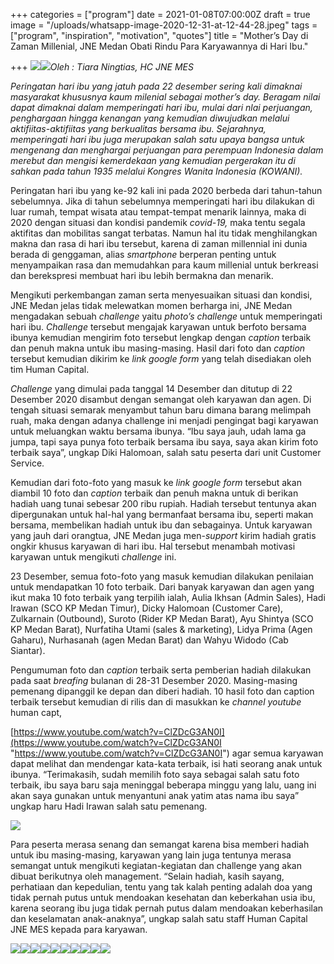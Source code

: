+++
categories = ["program"]
date = 2021-01-08T07:00:00Z
draft = true
image = "/uploads/whatsapp-image-2020-12-31-at-12-44-28.jpeg"
tags = ["program", "inspiration", "motivation", "quotes"]
title = "Mother’s Day di Zaman Millenial, JNE Medan Obati Rindu Para Karyawannya di Hari Ibu."

+++
_![](/uploads/whatsapp-image-2020-12-28-at-13-28-11.jpeg)![](/uploads/whatsapp-image-2020-12-28-at-13-28-15-1.jpeg)Oleh : Tiara Ningtias, HC JNE MES_

_Peringatan hari ibu yang jatuh pada 22 desember sering kali dimaknai masyarakat khususnya kaum milenial sebagai mother’s day. Beragam nilai dapat dimaknai dalam memperingati hari ibu, mulai dari nlai perjuangan, penghargaan hingga kenangan yang kemudian diwujudkan melalui aktifiitas-aktifiitas yang berkualitas bersama ibu. Sejarahnya, memperingati hari ibu juga merupakan salah satu upaya bangsa untuk mengenang dan menghargai perjuangan para perempuan Indonesia dalam merebut dan mengisi kemerdekaan yang kemudian pergerakan itu di sahkan pada tahun 1935 melalui Kongres Wanita Indonesia (KOWANI)._

Peringatan hari ibu yang ke-92 kali ini pada 2020 berbeda dari tahun-tahun sebelumnya. Jika di tahun sebelumnya memperingati hari ibu dilakukan di luar rumah, tempat wisata atau tempat-tempat menarik lainnya, maka di 2020 dengan situasi dan kondisi pandemik _covid-19,_ maka tentu segala aktifitas dan mobilitas sangat terbatas. Namun hal itu tidak menghilangkan makna dan rasa di hari ibu tersebut, karena di zaman millennial ini dunia berada di genggaman, alias _smartphone_ berperan penting untuk menyampaikan rasa dan memudahkan para kaum millenial untuk berkreasi dan berekspresi membuat hari ibu lebih bermakna dan menarik.

Mengikuti perkembangan zaman serta menyesuaikan situasi dan kondisi, JNE Medan jelas tidak melewatkan momen berharga ini, JNE Medan mengadakan sebuah _challenge_ yaitu _photo’s challenge_ untuk memperingati hari ibu. _Challenge_ tersebut mengajak karyawan untuk berfoto bersama ibunya kemudian mengirim foto tersebut lengkap dengan _caption_ terbaik dan penuh makna untuk ibu masing-masing. Hasil dari foto dan _caption_ tersebut kemudian dikirim ke _link google form_ yang telah disediakan oleh tim Human Capital.

_Challenge_ yang dimulai pada tanggal 14 Desember dan ditutup di 22 Desember 2020 disambut dengan semangat oleh karyawan dan agen. Di tengah situasi semarak menyambut tahun baru dimana barang melimpah ruah, maka dengan adanya challenge ini menjadi pengingat bagi karyawan untuk meluangkan waktu bersama ibunya. “Ibu saya jauh, udah lama ga jumpa, tapi saya punya foto terbaik bersama ibu saya, saya akan kirim foto terbaik saya”, ungkap Diki Halomoan, salah satu peserta dari unit Customer Service.

Kemudian dari foto-foto yang masuk ke _link google form_ tersebut akan diambil 10 foto dan _caption_ terbaik dan penuh makna untuk di berikan hadiah uang tunai sebesar 200 ribu rupiah. Hadiah tersebut tentunya akan dipergunakan untuk hal-hal yang bermanfaat bersama ibu, seperti makan bersama, membelikan hadiah untuk ibu dan sebagainya. Untuk karyawan yang jauh dari orangtua, JNE Medan juga men-_support_ kirim hadiah gratis ongkir khusus karyawan di hari ibu. Hal tersebut menambah motivasi karyawan untuk mengikuti _challenge_ ini.

23 Desember, semua foto-foto yang masuk kemudian dilakukan penilaian untuk mendapatkan 10 foto terbaik. Dari banyak karyawan dan agen yang ikut maka 10 foto terbaik yang terpilih ialah, Aulia Ikhsan (Admin Sales), Hadi Irawan (SCO KP Medan Timur), Dicky Halomoan (Customer Care), Zulkarnain (Outbound), Suroto (Rider KP Medan Barat), Ayu Shintya (SCO KP Medan Barat), Nurfatiha Utami (sales & marketing), Lidya Prima (Agen Gaharu), Nurhasanah (agen Medan Barat) dan Wahyu Widodo (Cab Siantar).

Pengumuman foto dan _caption_ terbaik serta pemberian hadiah dilakukan pada saat _breafing_ bulanan di 28-31 Desember 2020. Masing-masing pemenang dipanggil ke depan dan diberi hadiah. 10 hasil foto dan caption terbaik tersebut kemudian di rilis dan di masukkan ke _channel youtube_ human capt,

[https://www.youtube.com/watch?v=ClZDcG3AN0I](https://www.youtube.com/watch?v=ClZDcG3AN0I "https://www.youtube.com/watch?v=ClZDcG3AN0I") agar semua karyawan dapat melihat dan mendengar kata-kata terbaik, isi hati seorang anak untuk ibunya. “Terimakasih, sudah memilih foto saya sebagai salah satu foto terbaik, ibu saya baru saja meninggal beberapa minggu yang lalu, uang ini akan saya gunakan untuk menyantuni anak yatim atas nama ibu saya” ungkap haru Hadi Irawan salah satu pemenang.

![](/uploads/whatsapp-image-2020-12-31-at-12-45-46-1.jpeg)

Para peserta merasa senang dan semangat karena bisa memberi hadiah untuk ibu masing-masing, karyawan yang lain juga tentunya merasa semangat untuk mengikuti kegiatan-kegiatan dan challenge yang akan dibuat berikutnya oleh management. “Selain hadiah, kasih sayang, perhatiaan dan kepedulian, tentu yang tak kalah penting adalah doa yang tidak pernah putus untuk mendoakan kesehatan dan keberkahan usia ibu, karena seorang ibu juga tidak pernah putus dalam mendoakan keberhasilan dan keselamatan anak-anaknya”, ungkap salah satu staff Human Capital JNE MES kepada para karyawan.

![](/uploads/whatsapp-image-2020-12-28-at-13-28-07.jpeg)![](/uploads/whatsapp-image-2020-12-28-at-13-28-08.jpeg)![](/uploads/whatsapp-image-2020-12-28-at-13-28-09-1.jpeg)![](/uploads/whatsapp-image-2020-12-28-at-13-28-09.jpeg)![](/uploads/whatsapp-image-2020-12-28-at-13-28-10-1.jpeg)![](/uploads/whatsapp-image-2020-12-28-at-13-28-10-2.jpeg)![](/uploads/whatsapp-image-2020-12-28-at-13-28-10.jpeg)![](/uploads/whatsapp-image-2020-12-28-at-13-28-15-1.jpeg)![](/uploads/whatsapp-image-2020-12-28-at-13-28-11.jpeg)![](/uploads/whatsapp-image-2020-12-28-at-13-28-15.jpeg)